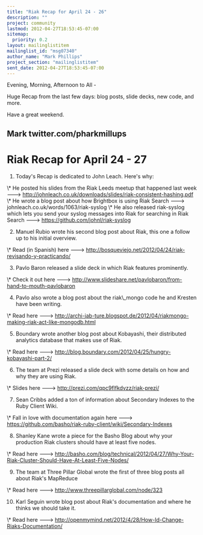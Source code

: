 ```yaml
---
title: "Riak Recap for April 24 - 26"
description: ""
project: community
lastmod: 2012-04-27T18:53:45-07:00
sitemap:
  priority: 0.2
layout: mailinglistitem
mailinglist_id: "msg07340"
author_name: "Mark Phillips"
project_section: "mailinglistitem"
sent_date: 2012-04-27T18:53:45-07:00
---
```



Evening, Morning, Afternoon to All -

Huge Recap from the last few days: blog posts, slide decks, new code, and
more.

Have a great weekend.

Mark
twitter.com/pharkmillups
-----------------------------------

Riak Recap for April 24 - 27
=====================

1) Today's Recap is dedicated to John Leach. Here's why:

\\* He posted his slides from the Riak Leeds meetup that happened last week
---&gt; http://johnleach.co.uk/downloads/slides/riak-consistent-hashing.pdf
\\* He wrote a blog post about how Brightbox is using Riak Search ---&gt;
johnleach.co.uk/words/1063/riak-syslog
\\* He also released riak-syslog which lets you send your syslog messages
into Riak for searching in Riak Search ---&gt;
https://github.com/johnl/riak-syslog

2) Manuel Rubio wrote his second blog post about Riak, this one a follow up
to his initial overview.

\\* Read (in Spanish) here ---&gt;
http://bosqueviejo.net/2012/04/24/riak-revisando-y-practicando/

3) Pavlo Baron released a slide deck in which Riak features prominently.

\\* Check it out here ---&gt;
http://www.slideshare.net/pavlobaron/from-hand-to-mouth-pavlobaron

4) Pavlo also wrote a blog post about the riak\\_mongo code he and Kresten
have been writing.

\\* Read here ---&gt;
http://archi-jab-ture.blogspot.de/2012/04/riakmongo-making-riak-act-like-mongodb.html

5) Boundary wrote another blog post about Kobayashi, their distributed
analytics database that makes use of Riak.

\\* Read here ---&gt;
http://blog.boundary.com/2012/04/25/hungry-kobayashi-part-2/

6) The team at Prezi released a slide deck with some details on how and why
they are using Riak.

\\* Slides here ---&gt; http://prezi.com/qpc9flfkdvzz/riak-prezi/

7) Sean Cribbs added a ton of information about Secondary Indexes to the
Ruby Client Wiki.

\\* Fall in love with documentation again here ---&gt;
https://github.com/basho/riak-ruby-client/wiki/Secondary-Indexes

8) Shanley Kane wrote a piece for the Basho Blog about why your production
Riak clusters should have at least five nodes.

\\* Read here ---&gt;
http://basho.com/blog/technical/2012/04/27/Why-Your-Riak-Cluster-Should-Have-At-Least-Five-Nodes/

9) The team at Three Pillar Global wrote the first of three blog posts all
about Riak's MapReduce

\\* Read here ---&gt; http://www.threepillarglobal.com/node/323

10) Karl Seguin wrote blog post about Riak's documentation and where he
thinks we should take it.

\\* Read here ---&gt;
http://openmymind.net/2012/4/28/How-Id-Change-Riaks-Documentation/
